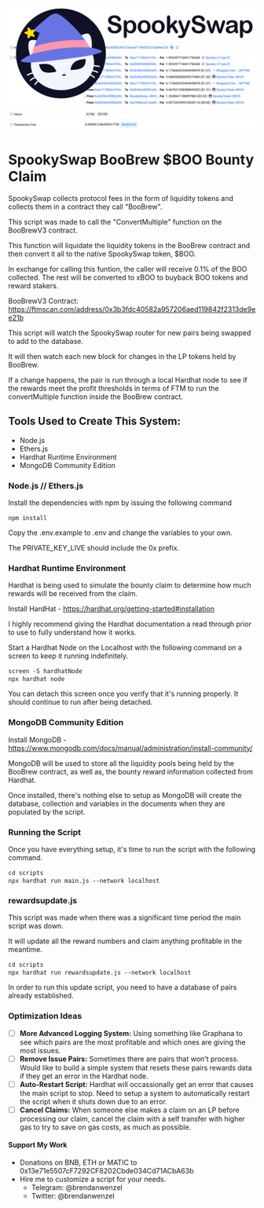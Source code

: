 ![](https://github.com/brendanwenzel/brewery/blob/b90c36921c167dd52ec19cb7e57042edf13972f4/spookyswapboobrew.png)

# SpookySwap BooBrew $BOO Bounty Claim

SpookySwap collects protocol fees in the form of liquidity tokens and collects them in a contract they call "BooBrew".

This script was made to call the "ConvertMultiple" function on the BooBrewV3 contract. 

This function will liquidate the liquidity tokens in the BooBrew contract and then convert it all to the native SpookySwap token, $BOO.

In exchange for calling this funtion, the caller will receive 0.1% of the BOO collected. The rest will be converted to xBOO to buyback BOO tokens and reward stakers.

BooBrewV3 Contract: https://ftmscan.com/address/0x3b3fdc40582a957206aed119842f2313de9ee21b

This script will watch the SpookySwap router for new pairs being swapped to add to the database.

It will then watch each new block for changes in the LP tokens held by BooBrew.

If a change happens, the pair is run through a local Hardhat node to see if the rewards meet the profit thresholds in terms of FTM to run the convertMultiple function inside the BooBrew contract.

## Tools Used to Create This System:
- Node.js
- Ethers.js
- Hardhat Runtime Environment
- MongoDB Community Edition

### Node.js // Ethers.js

Install the dependencies with npm by issuing the following command

```shell
npm install
```

Copy the .env.example to .env and change the variables to your own.

The PRIVATE_KEY_LIVE should include the 0x prefix.

### Hardhat Runtime Environment

Hardhat is being used to simulate the bounty claim to determine how much rewards will be received from the claim.

Install HardHat - https://hardhat.org/getting-started#installation

I highly recommend giving the Hardhat documentation a read through prior to use to fully understand how it works.

Start a Hardhat Node on the Localhost with the following command on a screen to keep it running indefinitely.

```shell
screen -S hardhatNode
npx hardhat node
```

You can detach this screen once you verify that it's running properly. It should continue to run after being detached.

### MongoDB Community Edition

Install MongoDB - https://www.mongodb.com/docs/manual/administration/install-community/

MongoDB will be used to store all the liquidity pools being held by the BooBrew contract, as well as, the bounty reward information collected from Hardhat.

Once installed, there's nothing else to setup as MongoDB will create the database, collection and variables in the documents when they are populated by the script.

### Running the Script

Once you have everything setup, it's time to run the script with the following command.

```shell
cd scripts
npx hardhat run main.js --network localhost
```

### rewardsupdate.js

This script was made when there was a significant time period the main script was down. 

It will update all the reward numbers and claim anything profitable in the meantime.

```shell
cd scripts
npx hardhat run rewardsupdate.js --network localhost
```
In order to run this update script, you need to have a database of pairs already established.

### Optimization Ideas

- [ ] **More Advanced Logging System:** Using something like Graphana to see which pairs are the most profitable and which ones are giving the most issues.
- [ ] **Remove Issue Pairs:** Sometimes there are pairs that won't process. Would like to build a simple system that resets these pairs rewards data if they get an error in the Hardhat node.
- [ ] **Auto-Restart Script:** Hardhat will occassionally get an error that causes the main script to stop. Need to setup a system to automatically restart the script when it shuts down due to an error.
- [ ] **Cancel Claims:** When someone else makes a claim on an LP before processing our claim, cancel the claim with a self transfer with higher gas to try to save on gas costs, as much as possible.

#### Support My Work

- Donations on BNB, ETH or MATIC to 0x13e71e5507cF7292CF8202Cbde034Cd71ACbA63b
- Hire me to customize a script for your needs. 
  - Telegram: @brendanwenzel
  - Twitter: @brendanwenzel
